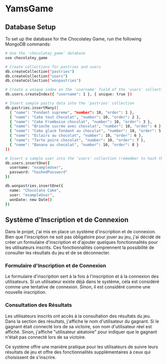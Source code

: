 # YamsGame

## Database Setup

To set up the database for the Chocolatey Game, run the following MongoDB commands:

```bash
# Use the 'chocolatey_game' database
use chocolatey_game

# Create collections for pastries and users
db.createCollection("pastries")
db.createCollection("users")
db.createCollection("wonpastries") 

# Create a unique index on the 'username' field of the 'users' collection
db.users.createIndex({ "username": 1 }, { unique: true })

# Insert sample pastry data into the 'pastries' collection
db.pastries.insertMany([
  { "name": "Fondant supreme", "number": 10, "order": 1 },
  { "name": "Cake tout Chocolat", "number": 10, "order": 2 },
  { "name": "Cake Framboise chocolat", "number": 10, "order": 3 },
  { "name": "Brioche sucrée avec chocolat", "number": 10, "order": 4 },
  { "name": "Cake glacé fondant au chocolat", "number": 10, "order": 5 },
  { "name": "Eclairs au chocolat", "number": 10, "order": 6 },
  { "name": "Tarte poire chocolat", "number": 10, "order": 7 },
  { "name": "Banana au chocolat", "number": 10, "order": 8 }
])

# Insert a sample user into the 'users' collection (remember to hash the password in a real application)
db.users.insertOne({
  username: "exampleUser",
  password: "hashedPassword"
})

db.wonpastries.insertOne({
  name: "Chocolate Cake",
  user: "exampleUser",
  wonDate: new Date()  
})
```

## Système d'Inscription et de Connexion

Dans le projet, j'ai mis en place un système d'inscription et de connexion. Bien que l'inscription ne soit pas obligatoire pour jouer au jeu, j'ai décidé de créer un formulaire d'inscription et d'ajouter quelques fonctionnalités pour les utilisateurs inscrits. Ces fonctionnalités comprennent la possibilité de consulter les résultats du jeu et de se déconnecter.

### Formulaire d'Inscription et de Connexion

Le formulaire d'inscription sert à la fois à l'inscription et à la connexion des utilisateurs. Si un utilisateur existe déjà dans le système, cela est considéré comme une tentative de connexion. Sinon, il est considéré comme une nouvelle inscription.

### Consultation des Résultats

Les utilisateurs inscrits ont accès à la consultation des résultats du jeu. Dans la section des résultats, j'affiche le nom d'utilisateur du gagnant. Si le gagnant était connecté lors de sa victoire, son nom d'utilisateur réel est affiché. Sinon, j'affiche "utilisateur aléatoire" pour indiquer que le gagnant n'était pas connecté lors de sa victoire.

Ce système offre une manière pratique pour les utilisateurs de suivre leurs résultats de jeu et offre des fonctionnalités supplémentaires à ceux qui choisissent de s'inscrire.
